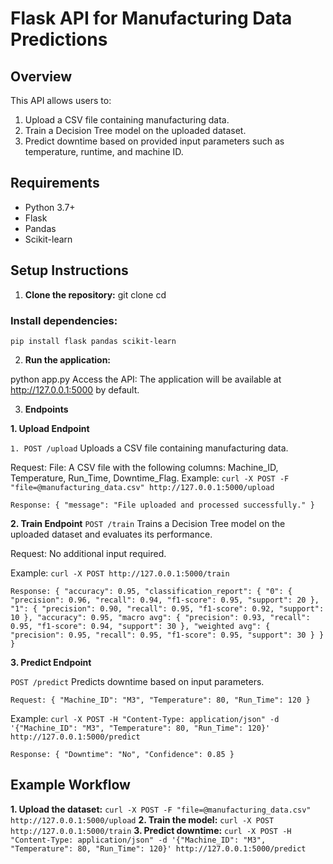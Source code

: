 # Flask API for Manufacturing Data Predictions

## Overview
This API allows users to:
1. Upload a CSV file containing manufacturing data.
2. Train a Decision Tree model on the uploaded dataset.
3. Predict downtime based on provided input parameters such as temperature, runtime, and machine ID.

## Requirements
- Python 3.7+
- Flask
- Pandas
- Scikit-learn

## Setup Instructions

1. **Clone the repository:**
   git clone <repository-url>
   cd <repository-folder>

### Install dependencies:
`pip install flask pandas scikit-learn`


2. **Run the application:**

python app.py
Access the API: The application will be available at http://127.0.0.1:5000 by default.

3. **Endpoints**

**1. Upload Endpoint**

`1. POST /upload`
Uploads a CSV file containing manufacturing data.

Request:
File: A CSV file with the following columns: Machine_ID, Temperature, Run_Time, Downtime_Flag.
Example:
`curl -X POST -F "file=@manufacturing_data.csv" http://127.0.0.1:5000/upload`

`Response:
{
    "message": "File uploaded and processed successfully."
}`


**2. Train Endpoint**
`POST /train`
Trains a Decision Tree model on the uploaded dataset and evaluates its performance.

Request: No additional input required.

Example:
`curl -X POST http://127.0.0.1:5000/train`

`Response:
{
    "accuracy": 0.95,
    "classification_report": {
        "0": {
            "precision": 0.96,
            "recall": 0.94,
            "f1-score": 0.95,
            "support": 20
        },
        "1": {
            "precision": 0.90,
            "recall": 0.95,
            "f1-score": 0.92,
            "support": 10
        },
        "accuracy": 0.95,
        "macro avg": {
            "precision": 0.93,
            "recall": 0.95,
            "f1-score": 0.94,
            "support": 30
        },
        "weighted avg": {
            "precision": 0.95,
            "recall": 0.95,
            "f1-score": 0.95,
            "support": 30
        }
    }
}`

**3. Predict Endpoint**

`POST /predict`
Predicts downtime based on input parameters.

`Request:
{
    "Machine_ID": "M3",
    "Temperature": 80,
    "Run_Time": 120
}`

Example:
`curl -X POST -H "Content-Type: application/json" -d '{"Machine_ID": "M3", "Temperature": 80, "Run_Time": 120}' http://127.0.0.1:5000/predict`

`Response:
{
    "Downtime": "No",
    "Confidence": 0.85
}`

## Example Workflow
**1. Upload the dataset:**
`curl -X POST -F "file=@manufacturing_data.csv" http://127.0.0.1:5000/upload`
**2. Train the model:**
`curl -X POST http://127.0.0.1:5000/train`
**3. Predict downtime:**
`curl -X POST -H "Content-Type: application/json" -d '{"Machine_ID": "M3", "Temperature": 80, "Run_Time": 120}' http://127.0.0.1:5000/predict`
